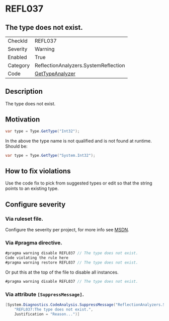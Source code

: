 # REFL037
## The type does not exist.

<!-- start generated table -->
<table>
  <tr>
    <td>CheckId</td>
    <td>REFL037</td>
  </tr>
  <tr>
    <td>Severity</td>
    <td>Warning</td>
  </tr>
  <tr>
    <td>Enabled</td>
    <td>True</td>
  </tr>
  <tr>
    <td>Category</td>
    <td>ReflectionAnalyzers.SystemReflection</td>
  </tr>
  <tr>
    <td>Code</td>
    <td><a href="https://github.com/DotNetAnalyzers/ReflectionAnalyzers/blob/master/ReflectionAnalyzers/NodeAnalzers/GetTypeAnalyzer.cs">GetTypeAnalyzer</a></td>
  </tr>
</table>
<!-- end generated table -->

## Description

The type does not exist.

## Motivation

```cs
var type = Type.GetType("Int32");
```

In the above the type name is not qualified and is not found at runtime. Should be:

```cs
var type = Type.GetType("System.Int32");
```

## How to fix violations

Use the code fix to pick from suggested types or edit so that the string points to an existing type.

<!-- start generated config severity -->
## Configure severity

### Via ruleset file.

Configure the severity per project, for more info see [MSDN](https://msdn.microsoft.com/en-us/library/dd264949.aspx).

### Via #pragma directive.
```C#
#pragma warning disable REFL037 // The type does not exist.
Code violating the rule here
#pragma warning restore REFL037 // The type does not exist.
```

Or put this at the top of the file to disable all instances.
```C#
#pragma warning disable REFL037 // The type does not exist.
```

### Via attribute `[SuppressMessage]`.

```C#
[System.Diagnostics.CodeAnalysis.SuppressMessage("ReflectionAnalyzers.SystemReflection", 
    "REFL037:The type does not exist.", 
    Justification = "Reason...")]
```
<!-- end generated config severity -->